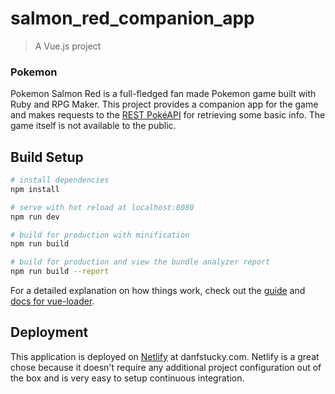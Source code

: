 # salmon_red_companion_app

> A Vue.js project

### Pokemon
Pokemon Salmon Red is a full-fledged fan made Pokemon game built with Ruby and RPG Maker. This project provides a companion app for the game and makes requests to the [REST PokéAPI](https://pokeapi.co/docs/v2.html) for retrieving some basic info. The game itself is not available to the public.

## Build Setup

``` bash
# install dependencies
npm install

# serve with hot reload at localhost:8080
npm run dev

# build for production with minification
npm run build

# build for production and view the bundle analyzer report
npm run build --report
```

For a detailed explanation on how things work, check out the [guide](http://vuejs-templates.github.io/webpack/) and [docs for vue-loader](http://vuejs.github.io/vue-loader).

## Deployment
This application is deployed on [Netlify](https://www.netlify.com/) at danfstucky.com. Netlify is a great chose because it doesn't require any additional project configuration out of the box and is very easy to setup continuous integration.
